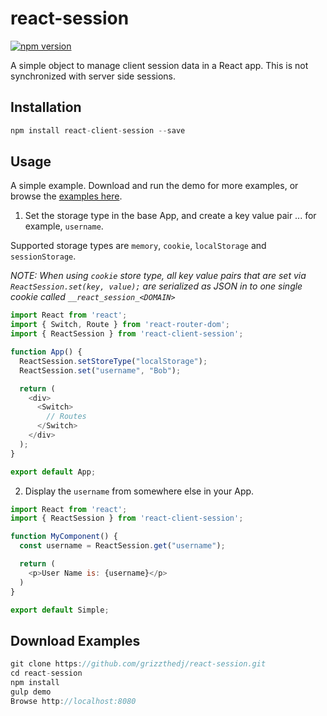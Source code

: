 # react-session

[![npm version](https://badge.fury.io/js/react-client-session.svg)](https://badge.fury.io/js/react-client-session)

A simple object to manage client session data in a React app. This is not synchronized with server side sessions.

## Installation

```js
npm install react-client-session --save
```

## Usage

A simple example. Download and run the demo for more examples, or browse the [examples here]( http://grizzthedj.github.io/react-session/demo/public).

1. Set the storage type in the base App, and create a key value pair ... for example, `username`. 

Supported storage types are `memory`, `cookie`, `localStorage` and `sessionStorage`.

_*NOTE: When using `cookie` store type, all key value pairs that are set via `ReactSession.set(key, value);` are serialized as JSON in to one single cookie called `__react_session_<DOMAIN>`*_

```js
import React from 'react';
import { Switch, Route } from 'react-router-dom';
import { ReactSession } from 'react-client-session';

function App() {
  ReactSession.setStoreType("localStorage");
  ReactSession.set("username", "Bob");

  return (
    <div>
      <Switch>
        // Routes 
      </Switch>
    </div>
  );
}

export default App;
```
2. Display the `username` from somewhere else in your App.

```js
import React from 'react';
import { ReactSession } from 'react-client-session';

function MyComponent() {
  const username = ReactSession.get("username");

  return (
    <p>User Name is: {username}</p>
  )
}

export default Simple;
```

## Download Examples

```js
git clone https://github.com/grizzthedj/react-session.git
cd react-session
npm install
gulp demo
Browse http://localhost:8080
```
